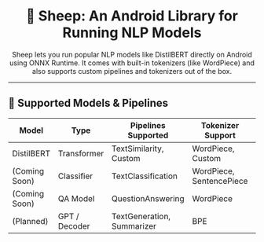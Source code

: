 <h1 align="center">🐑 Sheep: An Android Library for Running NLP Models</h1>


<p align="center">
  Sheep lets you run popular NLP models like DistilBERT directly on Android using ONNX Runtime.  
  It comes with built-in tokenizers (like WordPiece) and also supports custom pipelines and tokenizers out of the box.
</p>

---

## 🧠 Supported Models & Pipelines

| Model        | Type         | Pipelines Supported       | Tokenizer Support     | Status     |
|--------------|--------------|---------------------------|------------------------|------------|
| DistilBERT   | Transformer  | TextSimilarity, Custom    | WordPiece, Custom      | ✅ Working |
| (Coming Soon)| Classifier   | TextClassification        | WordPiece, SentencePiece| 🚧 Planned |
| (Coming Soon)| QA Model     | QuestionAnswering         | WordPiece              | 🚧 Planned |
| (Planned)    | GPT / Decoder| TextGeneration, Summarizer| BPE   


